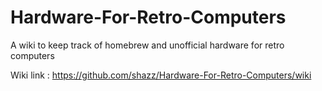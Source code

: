 # Hardware-For-Retro-Computers
A wiki to keep track of homebrew and unofficial hardware for retro computers

Wiki link : https://github.com/shazz/Hardware-For-Retro-Computers/wiki

